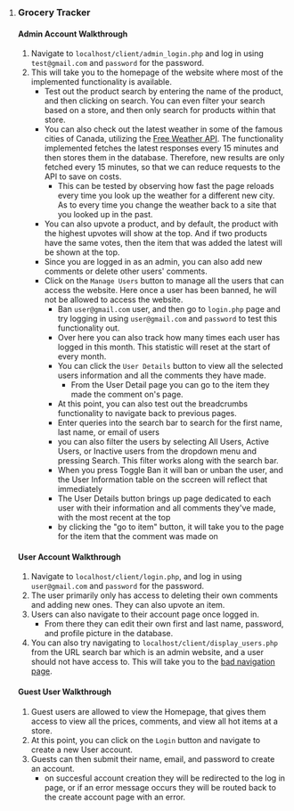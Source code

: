 1. ### Grocery Tracker

   #### Admin Account Walkthrough

   1. Navigate to `localhost/client/admin_login.php` and log in using `test@gmail.com` and `password` for the password.
   2. This will take you to the homepage of the website where most of the implemented functionality is available.
      - Test out the product search by entering the name of the product, and then clicking on search. You can even filter your search based on a store, and then only search for products within that store.
      - You can also check out the latest weather in some of the famous cities of Canada, utilizing the [Free Weather API](https://open-meteo.com/). The functionality implemented fetches the latest responses every 15 minutes and then stores them in the database. Therefore, new results are only fetched every 15 minutes, so that we can reduce requests to the API to save on costs.
        - This can be tested by observing how fast the page reloads every time you look up the weather for a different new city. As to every time you change the weather back to a site that you looked up in the past.
      - You can also upvote a product, and by default, the product with the highest upvotes will show at the top. And if two products have the same votes, then the item that was added the latest will be shown at the top.
      - Since you are logged in as an admin, you can also add new comments or delete other users' comments.
      - Click on the `Manage Users` button to manage all the users that can access the website. Here once a user has been banned, he will not be allowed to access the website.
        - Ban `user@gmail.com` user, and then go to `login.php` page and try logging in using `user@gmail.com` and `password` to test this functionality out.
        - Over here you can also track how many times each user has logged in this month. This statistic will reset at the start of every month.
        - You can click the `User Details` button to view all the selected users information and all the comments they have made.
          - From the User Detail page you can go to the item they made the comment on's page.
        - At this point, you can also test out the breadcrumbs functionality to navigate back to previous pages.
        - Enter queries into the search bar to search for the first name, last name, or email of users 
        - you can also filter the users by selecting All Users, Active Users, or Inactive users from the dropdown menu and pressing Search. This filter works   along with the search bar.
        - When you press Toggle Ban it will ban or unban the user, and the User Information table on the sccreen will reflect that immediately
        - The User Details button brings up page dedicated to each user with their information and all comments they've made, with the most recent at the top 
        - by clicking the "go to item" button, it will take you to the page for the item that the comment was made on 


   #### User Account Walkthrough

   1. Navigate to `localhost/client/login.php`, and log in using `user@gmail.com` and `password` for the password.
   2. The user primarily only has access to deleting their own comments and adding new ones. They can also upvote an item.
   3. Users can also navigate to their account page once logged in.
      - From there they can edit their own first and last name, password, and profile picture in the database.
   4. You can also try navigating to `localhost/client/display_users.php` from the URL search bar which is an admin website, and a user should not have access to. This will take you to the <u>bad navigation page</u>.

   #### Guest User Walkthrough

   1. Guest users are allowed to view the Homepage, that gives them access to view all the prices, comments, and view all hot items at a store.
   2. At this point, you can click on the `Login` button and navigate to create a new User account.
   3. Guests can then submit their name, email, and password to create an account.
      - on succesful account creation they will be redirected to the log in page, or if an error message occurs they will be routed back to the create account page with an error.
